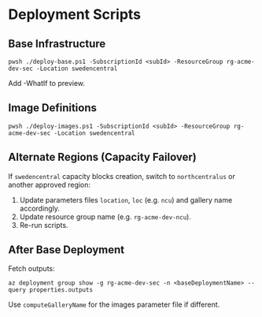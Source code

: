 # Deployment Scripts

## Base Infrastructure
```
pwsh ./deploy-base.ps1 -SubscriptionId <subId> -ResourceGroup rg-acme-dev-sec -Location swedencentral
```
Add -WhatIf to preview.

## Image Definitions
```
pwsh ./deploy-images.ps1 -SubscriptionId <subId> -ResourceGroup rg-acme-dev-sec -Location swedencentral
```

## Alternate Regions (Capacity Failover)
If `swedencentral` capacity blocks creation, switch to `northcentralus` or another approved region:
1. Update parameters files `location`, `loc` (e.g. `ncu`) and gallery name accordingly.
2. Update resource group name (e.g. `rg-acme-dev-ncu`).
3. Re-run scripts.

## After Base Deployment
Fetch outputs:
```
az deployment group show -g rg-acme-dev-sec -n <baseDeploymentName> --query properties.outputs
```
Use `computeGalleryName` for the images parameter file if different.
